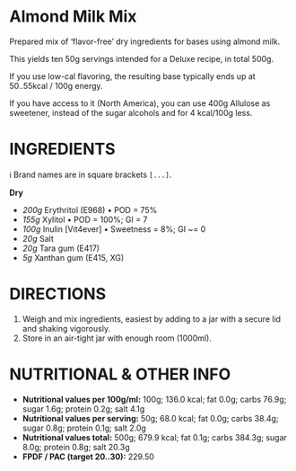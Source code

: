 # Almond Milk Mix

Prepared mix of ‘flavor-free’ dry ingredients for bases using almond milk.

This yields ten 50g servings intended for a Deluxe recipe, in total 500g.

If you use low-cal flavoring, the resulting base typically ends up at 50..55kcal / 100g energy.

If you have access to it (North America), you can use 400g Allulose as sweetener,
instead of the sugar alcohols and for 4 kcal/100g less.

# INGREDIENTS

ℹ️ Brand names are in square brackets `[...]`.

**Dry**

  - _200g_ Erythritol (E968) • POD = 75%
  - _155g_ Xylitol • POD = 100%; GI = 7
  - _100g_ Inulin [Vit4ever] • Sweetness = 8%; GI ~= 0
  - _20g_ Salt
  - _20g_ Tara gum (E417)
  - _5g_ Xanthan gum (E415, XG)

# DIRECTIONS

 1. Weigh and mix ingredients, easiest by adding to a jar with a secure lid and shaking vigorously.
 1. Store in an air-tight jar with enough room (1000ml).
 
# NUTRITIONAL & OTHER INFO
- **Nutritional values per 100g/ml:** 100g; 136.0 kcal; fat 0.0g; carbs 76.9g; sugar 1.6g; protein 0.2g; salt 4.1g
- **Nutritional values per serving:** 50g; 68.0 kcal; fat 0.0g; carbs 38.4g; sugar 0.8g; protein 0.1g; salt 2.0g
- **Nutritional values total:** 500g; 679.9 kcal; fat 0.1g; carbs 384.3g; sugar 8.0g; protein 0.8g; salt 20.3g
- **FPDF / PAC (target 20..30):** 229.50
